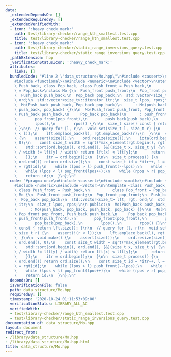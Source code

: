 ```yaml
---
data:
  _extendedDependsOn: []
  _extendedRequiredBy: []
  _extendedVerifiedWith:
  - icon: ':heavy_check_mark:'
    path: test/library-checker/range_kth_smallest.test.cpp
    title: test/library-checker/range_kth_smallest.test.cpp
  - icon: ':heavy_check_mark:'
    path: test/library-checker/static_range_inversions_query.test.cpp
    title: test/library-checker/static_range_inversions_query.test.cpp
  _pathExtension: hpp
  _verificationStatusIcon: ':heavy_check_mark:'
  attributes:
    links: []
  bundledCode: "#line 2 \"data_structure/Mo.hpp\"\n#include <cassert>\n#include <cmath>\n\
    #include <functional>\n#include <numeric>\n#include <vector>\n\ntemplate <class\
    \ Push_back, class Pop_back, class Push_front = Push_back,\n          class Pop_front\
    \ = Pop_back>\nclass Mo {\n  Push_front push_front;\n  Pop_front pop_front;\n\
    \  Push_back push_back;\n  Pop_back pop_back;\n  std::vector<size_t> lft, rgt,\
    \ ord;\n  std::vector<size_t>::iterator itr;\n  size_t lpos, rpos;\n\n public:\n\
    \  Mo(Push_back push_back, Pop_back pop_back)\n      : Mo(push_back, pop_back,\
    \ push_back, pop_back) {}\n\n  Mo(Push_front push_front, Pop_front pop_front,\
    \ Push_back push_back,\n     Pop_back pop_back)\n      : push_front(push_front),\n\
    \        pop_front(pop_front),\n        push_back(push_back),\n        pop_back(pop_back),\n\
    \        lpos(),\n        rpos() {}\n\n  size_t size() const { return lft.size();\
    \ }\n\n  // query for [l, r)\n  void set(size_t l, size_t r) {\n    assert(!(r\
    \ < l));\n    lft.emplace_back(l), rgt.emplace_back(r);\n  }\n\n  void make()\
    \ {\n    assert(size());\n    ord.resize(size());\n    iota(ord.begin(), ord.end(),\
    \ 0);\n    const size_t width = sqrt(*max_element(rgt.begin(), rgt.end()));\n\
    \    std::sort(ord.begin(), ord.end(), [&](size_t x, size_t y) {\n      if (lft[x]\
    \ / width != lft[y] / width) return lft[x] < lft[y];\n      return rgt[x] < rgt[y];\n\
    \    });\n    itr = ord.begin();\n  }\n\n  size_t process() {\n    if (itr ==\
    \ ord.end()) return ord.size();\n    const size_t id = *itr++, l = lft[id], r\
    \ = rgt[id];\n    while (lpos > l) push_front(--lpos);\n    while (rpos < r) push_back(rpos++);\n\
    \    while (lpos < l) pop_front(lpos++);\n    while (rpos > r) pop_back(--rpos);\n\
    \    return id;\n  }\n};\n"
  code: "#pragma once\n#include <cassert>\n#include <cmath>\n#include <functional>\n\
    #include <numeric>\n#include <vector>\n\ntemplate <class Push_back, class Pop_back,\
    \ class Push_front = Push_back,\n          class Pop_front = Pop_back>\nclass\
    \ Mo {\n  Push_front push_front;\n  Pop_front pop_front;\n  Push_back push_back;\n\
    \  Pop_back pop_back;\n  std::vector<size_t> lft, rgt, ord;\n  std::vector<size_t>::iterator\
    \ itr;\n  size_t lpos, rpos;\n\n public:\n  Mo(Push_back push_back, Pop_back pop_back)\n\
    \      : Mo(push_back, pop_back, push_back, pop_back) {}\n\n  Mo(Push_front push_front,\
    \ Pop_front pop_front, Push_back push_back,\n     Pop_back pop_back)\n      :\
    \ push_front(push_front),\n        pop_front(pop_front),\n        push_back(push_back),\n\
    \        pop_back(pop_back),\n        lpos(),\n        rpos() {}\n\n  size_t size()\
    \ const { return lft.size(); }\n\n  // query for [l, r)\n  void set(size_t l,\
    \ size_t r) {\n    assert(!(r < l));\n    lft.emplace_back(l), rgt.emplace_back(r);\n\
    \  }\n\n  void make() {\n    assert(size());\n    ord.resize(size());\n    iota(ord.begin(),\
    \ ord.end(), 0);\n    const size_t width = sqrt(*max_element(rgt.begin(), rgt.end()));\n\
    \    std::sort(ord.begin(), ord.end(), [&](size_t x, size_t y) {\n      if (lft[x]\
    \ / width != lft[y] / width) return lft[x] < lft[y];\n      return rgt[x] < rgt[y];\n\
    \    });\n    itr = ord.begin();\n  }\n\n  size_t process() {\n    if (itr ==\
    \ ord.end()) return ord.size();\n    const size_t id = *itr++, l = lft[id], r\
    \ = rgt[id];\n    while (lpos > l) push_front(--lpos);\n    while (rpos < r) push_back(rpos++);\n\
    \    while (lpos < l) pop_front(lpos++);\n    while (rpos > r) pop_back(--rpos);\n\
    \    return id;\n  }\n};\n"
  dependsOn: []
  isVerificationFile: false
  path: data_structure/Mo.hpp
  requiredBy: []
  timestamp: '2020-10-24 01:11:53+09:00'
  verificationStatus: LIBRARY_ALL_AC
  verifiedWith:
  - test/library-checker/range_kth_smallest.test.cpp
  - test/library-checker/static_range_inversions_query.test.cpp
documentation_of: data_structure/Mo.hpp
layout: document
redirect_from:
- /library/data_structure/Mo.hpp
- /library/data_structure/Mo.hpp.html
title: data_structure/Mo.hpp
---
```

